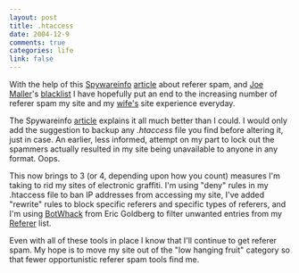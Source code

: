 ```yaml
--- 
layout: post
title: .htaccess
date: 2004-12-9
comments: true
categories: life
link: false
---
```

With the help of this <a href="http://www.spywareinfo.com" title="Spywareinfo">Spywareinfo</a> <a href="http://www.spywareinfo.com/articles/referer_spam/" title="Referer Spam">article</a> about referer spam, and <a href="http://www.joemaller.com" title="Joe Maller">Joe Maller</a>'s <a href="http://www.joemaller.com/htaccess.txt" title="blacklist">blacklist</a> I have hopefully put an end to the increasing number of referer spam my site and my <a href="http://andifyoudidknow.com" title="And If You Did Know">wife's</a> site experience everyday.

The Spywareinfo <a href="http://www.spywareinfo.com/articles/referer_spam/" title="Referer Spam">article</a> explains it all much better than I could. I would only add the suggestion to backup any <cite>.htaccess</cite> file you find before altering it, just in case. An earlier, less informed, attempt on my part to lock out the spammers actually resulted in my site being unavailable to anyone in any format. Oops.

This now brings to 3 (or 4, depending upon how you count) measures I'm taking to rid my sites of electronic graffiti. I'm using "deny" rules in my .htaccess file to ban IP addresses from accessing my site, I've added "rewrite" rules to block specific referers and specific types of referers, and I'm using <a href="http://astrogibs.com/eric/archives/technology/botwhack_10.html" title="Bot Whack">BotWhack</a> from Eric Goldberg to filter unwanted entries from my <a href="http://textism.com/tools/refer/" title="Referer">Referer</a> list.

Even with all of these tools in place I know that I'll continue to get referer spam. My hope is to move my site out of the "low hanging fruit" category so that fewer opportunistic referer spam tools find me.
